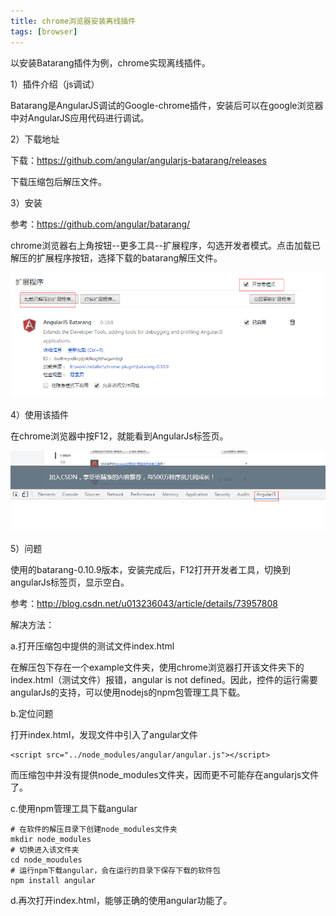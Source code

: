 ```yaml
---
title: chrome浏览器安装离线插件
tags: [browser]
---
```


以安装Batarang插件为例，chrome实现离线插件。

1）插件介绍（js调试）

Batarang是AngularJS调试的Google-chrome插件，安装后可以在google浏览器中对AngularJS应用代码进行调试。

2）下载地址

下载：https://github.com/angular/angularjs-batarang/releases

下载压缩包后解压文件。

3）安装

参考：https://github.com/angular/batarang/

chrome浏览器右上角按钮--更多工具--扩展程序，勾选开发者模式。点击加载已解压的扩展程序按钮，选择下载的batarang解压文件。

![](/images/tools/browser/chrome/plugin.png)

4）使用该插件

在chrome浏览器中按F12，就能看到AngularJs标签页。

![](/images/tools/browser/chrome/batarang-plugin.png)

5）问题

使用的batarang-0.10.9版本，安装完成后，F12打开开发者工具，切换到angularJs标签页，显示空白。

参考：http://blog.csdn.net/u013236043/article/details/73957808

解决方法：

a.打开压缩包中提供的测试文件index.html

在解压包下存在一个example文件夹，使用chrome浏览器打开该文件夹下的index.html（测试文件）报错，angular is not defined。因此，控件的运行需要angularJs的支持，可以使用nodejs的npm包管理工具下载。

b.定位问题

打开index.html，发现文件中引入了angular文件

```
<script src="../node_modules/angular/angular.js"></script>
```

而压缩包中并没有提供node_modules文件夹，因而更不可能存在angularjs文件了。

c.使用npm管理工具下载angular

```
# 在软件的解压目录下创建node_modules文件夹
mkdir node_modules
# 切换进入该文件夹
cd node_moudules
# 运行npm下载angular，会在运行的目录下保存下载的软件包
npm install angular
```

d.再次打开index.html，能够正确的使用angular功能了。